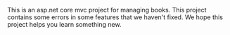 This is an asp.net core mvc project for managing books. This project contains some errors in some features that we haven't fixed. We hope this project helps you learn something new.
